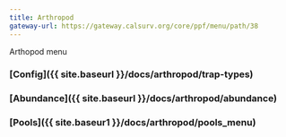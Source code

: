 ```yaml
---
title: Arthropod
gateway-url: https://gateway.calsurv.org/core/ppf/menu/path/38
---
```

Arthopod menu

### [Config]({{ site.baseurl }}/docs/arthropod/trap-types)

### [Abundance]({{ site.baseurl }}/docs/arthropod/abundance)

### [Pools]({{ site.baseur1 }}/docs/arthropod/pools_menu)
